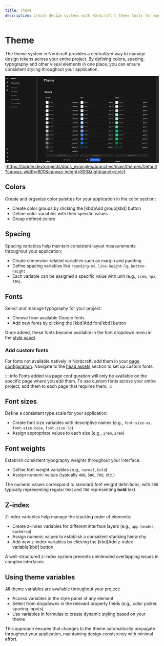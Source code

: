 ```yaml
---
title: Theme
description: Create design systems with Nordcraft's theme tools for managing colors, spacing, typography, fonts, and more across your project.
---
```


# Theme

The theme system in Nordcraft provides a centralized way to manage design tokens across your entire project. By defining colors, spacing, typography and other visual elements in one place, you can ensure consistent styling throughout your application.

![Theme|16/9](theme.webp){https://toddle.dev/projects/docs_examples/branches/main/themes/Default?canvas-width=800&canvas-height=800&rightpanel=style}

## Colors

Create and organize color palettes for your application in the color section:

- Create color groups by clicking the [kbd]Add group[kbd] button
- Define color variables with their specific values
- Group defined colors

## Spacing

Spacing variables help maintain consistent layout measurements throughout your application:

- Create dimension-related variables such as margin and padding
- Define spacing variables like `rounding-md`, `line-height-lg`, `button-height`
- Each variable can be assigned a specific value with unit (e.g., `1rem`, `4px`, `50%`).

## Fonts

Select and manage typography for your project:

- Choose from available Google fonts
- Add new fonts by clicking the [kbd]Add font[kbd] button

Once added, these fonts become available in the font dropdown menu in the [style panel](/the-editor/element-panel#style-tab).

### Add custom fonts

For fonts not available natively in Nordcraft, add them in your [page configuration](/pages/page-configuration). Navigate to the [head assets](/pages/page-configuration#head-assets) section to set up custom fonts.

::: info
Fonts added via page configuration will only be available on the specific page where you add them. To use custom fonts across your entire project, add them to each page that requires them.
:::

## Font sizes

Define a consistent type scale for your application:

- Create font size variables with descriptive names (e.g., `font-size-xs`, `font-size-base`, `font-size-lg`)
- Assign appropriate values to each size (e.g., `1rem`, `2rem`)

## Font weights

Establish consistent typography weights throughout your interface:

- Define font weight variables (e.g., `normal`, `bold`)
- Assign numeric values (typically `400`, `500`, `700`, etc.)

The numeric values correspond to standard font weight definitions, with `400` typically representing regular text and `700` representing **bold** text.

## Z-index

Z-index variables help manage the stacking order of elements:

- Create z-index variables for different interface layers (e.g., `app-header`, `backdrop`)
- Assign numeric values to establish a consistent stacking hierarchy
- Add new z-index variables by clicking the [kbd]Add z-index variable[kbd] button

A well-structured z-index system prevents unintended overlapping issues in complex interfaces.

## Using theme variables

All theme variables are available throughout your project:

- Access variables in the style panel of any element
- Select from dropdowns in the relevant property fields (e.g., color picker, spacing inputs)
- Use variables in formulas to create dynamic styling based on your theme

This approach ensures that changes to the theme automatically propagate throughout your application, maintaining design consistency with minimal effort.
